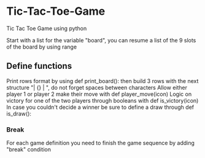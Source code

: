 # Tic-Tac-Toe-Game
Tic Tac Toe Game using python 

Start with a list for the variable "board", you can resume a list of the 9 slots of the board by using range  

## Define functions 
Print rows format by using def print_board(): then build 3 rows with the next structure "| {} | ", do not forget spaces between characters 
Allow either player 1 or player 2 make their move with def player_move(icon)
Logic on victory for one of the two players through booleans with def is_victory(icon)
In case you couldn't decide a winner be sure to define a draw through def is_draw(): 
### Break 
For each game definition you need to finish the game sequence by adding "break" condition 
